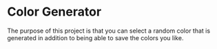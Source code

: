 # Color Generator

The purpose of this project is that you can select a random color that is generated in addition to being able to save the colors you like.
